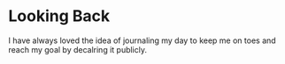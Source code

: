 # Looking Back

I have always loved the idea of journaling my day to keep me on toes and reach my goal by decalring it publicly. 



